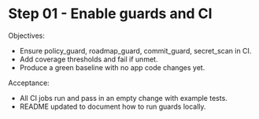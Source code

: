 # Step 01 - Enable guards and CI

Objectives:
- Ensure policy_guard, roadmap_guard, commit_guard, secret_scan in CI.
- Add coverage thresholds and fail if unmet.
- Produce a green baseline with no app code changes yet.

Acceptance:
- All CI jobs run and pass in an empty change with example tests.
- README updated to document how to run guards locally.
